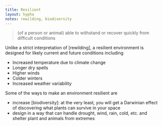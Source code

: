 ```yaml
---
title: Resilient
layout: hypha
notes: rewilding, biodiversity
---
```


> (of a person or animal) able to withstand or recover quickly from difficult conditions

Unlike a strict interpretation of [rewilding], a resilient environment is designed for likely current and future conditions including

- Increased temperature due to climate change
- Longer dry spells
- Higher winds
- Colder winters
- Increased weather variability

Some of the ways to make an environment resilient are

- increase [biodiversity]: at the very least, you will get a Darwinian effect of discovering what plants can survive in your space
- design in a way that can handle drought, wind, rain, cold, etc. and shelter plant and animals from extremes

